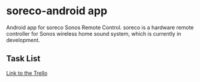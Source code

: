 # soreco-android app
Android app for soreco Sonos Remote Control. soreco is a hardware remote controller for Sonos wireless home sound system, which is currently in development.

## Task List
[Link to the Trello](https://trello.com/b/eYdj9IFY/firmware)